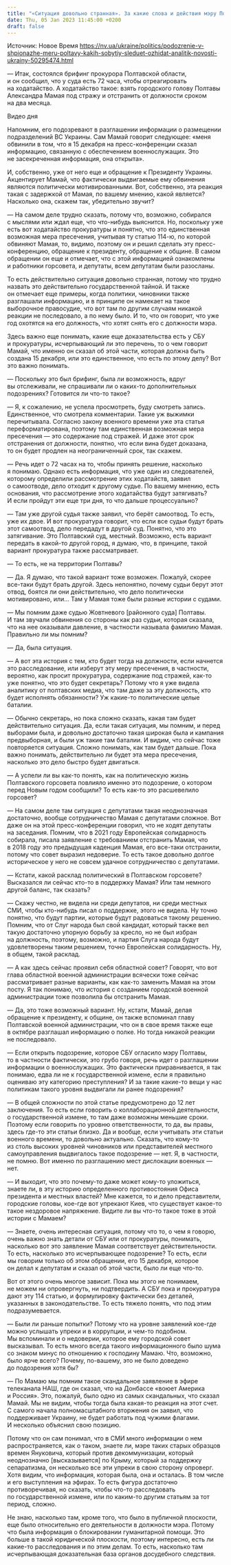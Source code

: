 ```yaml
---
title: "«Ситуация довольно странная». За какие слова и действия мэру Полтавы Мамаю инкриминируют статью за шпионаж — объясняет эксперт"
date: Thu, 05 Jan 2023 11:45:00 +0200
draft: false
---
```

Источник: Новое Время https://nv.ua/ukraine/politics/podozrenie-v-shpionazhe-meru-poltavy-kakih-sobytiy-sleduet-ozhidat-analitik-novosti-ukrainy-50295474.html


— Итак, состоялся брифинг прокурора Полтавской области, и он сообщил, что у суда есть 72 часа, чтобы отреагировать на ходатайство. А ходатайство такое: взять городского голову Полтавы Александра Мамая под стражу и отстранить от должности сроком на два месяца.

 Видео дня   

Напомним, его подозревают в разглашении информации о размещении подразделений ВС Украины. Сам Мамай говорит следующее: «меня обвинили в том, что я 15 декабря на пресс-конференции сказал информацию, связанную с обеспечением военнослужащих. Это не засекреченная информация, она открыта».

И, собственно, уже от него еще и обращение к Президенту Украины. Акцентирует Мамай, что фактически выдвигаемые ему обвинения являются политически мотивированными. Вот, собственно, эта реакция такая с задержкой от Мамая, по вашему мнению, какой является? Насколько она, скажем так, убедительно звучит?

— На самом деле трудно сказать, потому что, возможно, собирался с мыслями или ждал еще, что что-нибудь выяснится. Но, поскольку уже есть вот ходатайство прокуратуры и понятно, что это единственная возможная мера пресечения, учитывая ту статью 114-ю, по которой обвиняют Мамая, то, видимо, поэтому он и решил сделать эту пресс-конференцию, обращение к президенту, обращение к общине. В самом обращении он еще и отмечает, что с этой информацией ознакомлены и работники горсовета, и депутаты, всем депутатам были разосланы.

То есть действительно ситуация довольно странная, потому что трудно назвать это действительно государственной тайной. И также он отмечает еще примеры, когда политики, чиновники также разглашали информацию, и в принципе он намекает на такое выборочное правосудие, что вот там по другим случаям никакой реакции не последовало, а по нему было. И то, что он говорит, что уже год охотятся на его должность, что хотят снять его с должности мэра.

Здесь важно еще понимать, какие еще доказательства есть у СБУ и прокуратуры, исчерпывающий ли это перечень, то о чем говорит Мамай, что именно он сказал об этой части, которая должна быть создана 15 декабря, или это единственное, что есть по этому делу? Вот это важно понимать.

— Поскольку это был брифинг, была ли возможность, вдруг вы отслеживали, не спрашивали ли о каких-то дополнительных подозрениях? Готовится ли что-то такое?

— Я, к сожалению, не успела просмотреть, буду смотреть запись. Единственное, что смотрела комментарии. Такие уж выжимки перечитывала. Согласно закону военного времени уже эта статья переформатирована, поэтому там единственная возможная мера пресечения — это содержание под стражей. И даже этот срок отстранения от должности, понятно, что если вина будет доказана, то он будет продлен на неограниченный срок, так скажем.

— Речь идет о 72 часах на то, чтобы принять решение, насколько я понимаю. Однако есть информация, что уже один из следователей, которому определили рассмотрение этих ходатайств, заявил о самоотводе, дело отходит к другому судье. По вашему мнению, есть основания, что рассмотрение этого ходатайства будут затягивать? И если пройдут эти еще три дня, то что дальше процессуально?

— Там уже другой судья также заявил, что берёт самоотвод. То есть, уже их двое. И вот прокуратура говорит, что если все судьи будут брать этот самоотвод, дело передадут в другой суд. Понятно, что это затягивание. Это Полтавский суд, местный. Возможно, есть вариант передать в какой-то другой город, я думаю, что, в принципе, такой вариант прокуратура также рассматривает.

— То есть, не на территории Полтавы?

— Да. Я думаю, что такой вариант тоже возможен. Пожалуй, скорее все-таки будут брать другой. Здесь непонятно, почему судьи берут этот отвод, боятся ли они действительно, что дело политически мотивировано, или… Там у Мамая тоже были разные истории с судами.

— Мы помним даже судью Жовтневого [районного суда] Полтавы. И там звучали обвинения со стороны как раз судьи, которая сказала, что на нее оказывали давление, в частности называла фамилию Мамая. Правильно ли мы помним?

— Да, была ситуация.

— А вот эта история с тем, кто будет тогда на должности, если начнется это расследование, или изберут эту меру пресечения, в частности, вероятно, как просит прокуратура, содержание под стражей, как-то уже понятно, что это будет секретарь? Потому что я уже видела аналитику от полтавских медиа, что там даже за эту должность, кто будет исполнять обязанности? Уж какие-то политические целые баталии.

— Обычно секретарь, но пока сложно сказать, какая там будет действительно ситуация. Да, если такая ситуация, мы помним, и перед выборами была, и довольно достаточно такая широкая была и кампания предвыборная, и были уж такие там баталии. И видим, что сейчас тоже повторяется ситуация. Сложно понимать, как там будет дальше. Пока важно понимать, действительно ли будет эта мера пресечения, насколько это дело быстро будет двигаться.

— А успели ли вы как-то понять, как на политическую жизнь Полтавского горсовета повлияло именно это подозрение, о котором перед Новым годом сообщили? То есть как-то это расшевелило горсовет?

— На самом деле там ситуация с депутатами такая неоднозначная достаточно, вообще сотрудничество Мамая с депутатами сложное. Вот даже он на этой пресс-конференции говорил, что не ходят депутаты на заседания. Помним, что в 2021 году Европейская солидарность собирала, писала заявление с требованием отстранить Мамая, что в 2018 году это предыдущая каденция Мамая, его все-таки отстранили, потому что совет выразил недоверие. То есть такое довольно долгое историческое у него не совсем удачное сотрудничество с депутатами.

— Кстати, какой расклад политический в Полтавском горсовете? Высказался ли сейчас кто-то в поддержку Мамая? Или там немного другой баланс, так сказать?

— Скажу честно, не видела ни среди депутатов, ни среди местных СМИ, чтобы кто-нибудь писал о поддержке, этого не видела. Ну точно понятно, что будут партии, которые будут радоваться такому решению. Помним, что от Слуг народа был свой кандидат, который также вел такую достаточно упорную борьбу за кресло, но не был избран на должность, поэтому, возможно, и партия Слуга народа будут удовлетворены таким решением, точно Европейская солидарность. Ну, в общем, такой расклад.

— А как здесь сейчас проявил себя областной совет? Говорят, что вот глава областной военной администрации всячески тоже сейчас рассматривает разные варианты, как как-то заменить Мамая на этом посту. Я так понимаю, что история с созданием городской военной администрации тоже позволила бы отстранить Мамая. 

— Да, это тоже возможный вариант. Ну, кстати, Мамай, делая обращение к президенту, к общине, он также вспоминал главу Полтавской военной администрации, что он в свое время также еще в октябре разглашал информацию о полке. Но тогда никакой реакции не последовало.

— Если открыть подозрение, которое СБУ огласило мэру Полтавы, то в частности фактически, это грубо говоря, речь идет о разглашении информации о военнослужащих. Это фактически приравнивается, я так понимаю, едва ли не к государственной измене, если я правильно оцениваю эту категорию преступления? И за такие какие-то вещи у нас политикам такого уровня выдвигали ли ранее подозрения?

— В общей сложности по этой статье предусмотрено до 12 лет заключения. То есть если говорить о коллаборационной деятельности, о государственной измене, то там даже возможны меньшие сроки. Поэтому если говорить по уровню ответственности, то да, вы правы, здесь где-то эти статьи близко. Да и вообще, если учитывать эти статьи военного времени, то довольно актуально. Сказать, что кому-то из столь высоких уровней чиновников или представителей местного самоуправления выдвигалось такое подозрение — нет. Я, в частности, не помню. Вот именно по разглашению мест дислокации военных — нет.

— И выходит, что это почему-то даже может кому-то уложиться, знаете ли, в эту историю определенного противостояния Офиса президента и местных властей? Мне кажется, то и дело представители, городские головы, кое-где вот упрекают Киев, что существует какое-то такое нездоровое напряжение. Видите ли вы что-то такое тоже в этой истории с Мамаем?

— Знаете, очень интересная ситуация, потому что то, о чем я говорю, очень важно знать детали от СБУ или от прокуратуры, понимать, насколько вот это заявление Мамая соответствует действительности. То есть, насколько это исчерпывающее подозрение? То есть, если мы говорим только об этом обращении, его 15 декабря, которое он делал к депутатам и сказал об этой части, было ли еще что-то.

Вот от этого очень многое зависит. Пока мы этого не понимаем, не можем ни опровергнуть, ни подтвердить. А СБУ пока и прокуратура дают эту 114 статью, и формулировку фактически без деталей, указанных в законодательстве. То есть тяжело понять, что под этим подразумевается.

— Были ли раньше попытки? Потому что на уровне заявлений кое-где можно услышать упреки и в коррупции, и чем-то подобном. Мы вспоминали и о недоверии, которое ему городской совет высказывал. То есть много всегда такого информационного было шума со знаком минус по отношению к господину Мамаю. Что, возможно, было ярче всего? Почему, по-вашему, это не было доведено до подозрения хотя бы?

— По Мамаю мы помним такое скандальное заявление в эфире телеканала НАШ, где он сказал, что на Донбассе «воюет Америка и Россия». Это, пожалуй, было одно из самых скандальных, что сказал Мамай. Мы не видим, чтобы тогда была какая-то реакция на этот счет. С самого начала полномасштабного вторжения он заявил, что поддерживает Украину, не будет работать под чужими флагами. И несколько объяснил свою позицию.

Потому что он сам понимал, что в СМИ много информации о нем распространяется, как о таком, знаете ли, мэре таких старых образцов времен Януковича, который против декоммунизации, который неоднозначно [высказывается] по Крыму, который за поддержку сепаратизма, он несколько все эти упреки в свою сторону опроверг. Хотя видим, что информация, которая была, она и осталась. В том числе и его выступления на эфирах. То есть фигура достаточно противоречивая, но сказать, чтобы что-то расследовать по государственной измене, или по каким-то другим статьям за тот период, сложно.

Не знаю, насколько там, кроме того, что было в публичной плоскости, еще было относительно его деятельности в должности мэра. Потому что была информация о блокировании гуманитарной помощи. Это больше в такой юридической плоскости, поэтому интересно, есть ли какие-то расследования и по этим делам. То есть, насколько там исчерпывающая доказательная база органов досудебного следствия.
